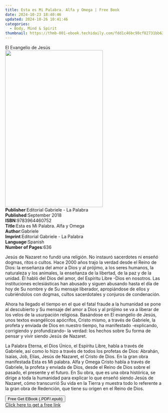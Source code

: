 ```yaml
---
title: Esta es Mi Palabra. Alfa y Omega | Free Book
date: 2024-10-23 18:40:46
updated: 2024-10-26 10:41:46
categories:
  - Body, Mind & Spirit
thumbnail: https://thmb-001-ebook.techidaily.com/fdd1c46bc98cf82731bb63538e1ca529c0e0e8c33e946e6c2b9c92c5866f4d5c.jpg
---
```

<main id="book-container">
  <div class="flex flex-col">
    <div class="book-brief flex-1 py-6 px-4 sm:p-6 md:py-10 md:px-8">
      <!-- brief-->
      <div class="book-brief-main">El Evangelio de Jesús</div>
    </div>
    <div
      class="book-meta-info flex-1 grid gap-4 col-start-1 col-end-3 row-start-1 sm:mb-6 sm:grid-cols-4 lg:gap-6 lg:col-start-2 lg:row-end-6 lg:row-span-6 lg:mb-0"
    >
      <div
        class="book-meta-info-left place-content-center mt-4 p-4 text-sm leading-6 col-start-2 col-span-2 dark:text-slate-400"
      >
        <img
          class="w-full h-500 object-cover rounded-lg sm:h-255 sm:col-span-2 lg:col-span-full"
          src="https://img-001-ebook.techidaily.com/b84df4ac446751027c08b1d9563f69c9be6fb208f06019bd992f9adae82427a2.jpg"
          alt=""
          width="312"
          height="500"
        />
      </div>
      <div
        class="book-meta-info-right mt-2 col-start-1 row-start-2 col-span-3 self-center"
      >
        <!-- meta data  -->
        <div class="flex flex-col px-4 md:px-8">
          <div class="flex-1">
            <strong>Publisher</strong>:<span class="px-2"
              >Editorial Gabriele - La Palabra</span
            >
          </div>
          <div class="flex-1">
            <strong>Published</strong>:<span class="px-2">September 2018</span>
          </div>
          <div class="flex-1">
            <strong>ISBN</strong>:<span class="px-2">9783964460752</span>
          </div>
          <div class="flex-1">
            <strong>Title</strong>:<span class="px-2"
              >Esta es Mi Palabra. Alfa y Omega</span
            >
          </div>
          <div class="flex-1">
            <strong>Author</strong>:<span class="px-2">Gabriele</span>
          </div>
          <div class="flex-1">
            <strong>Imprint</strong>:<span class="px-2"
              >Editorial Gabriele - La Palabra</span
            >
          </div>
          <div class="flex-1">
            <strong>Language</strong>:<span class="px-2">Spanish</span>
          </div>
          <div class="flex-1">
            <strong>Number of Pages</strong>:<span class="px-2">636</span>
          </div>
        </div>
      </div>
    </div>
    <div class="book-description flex-1 py-6 px-4 sm:p-6 md:py-10 md:px-8">
      <div class="book-description-main">
        <div accordion-content="" id="description">
          <p>
            Jesús de Nazaret no fundó una religión. No instauró sacerdotes ni
            enseñó dogmas, ritos o cultos. Hace 2000 años trajo la verdad desde
            el Reino de Dios: la enseñanza del amor a Dios y al prójimo, a los
            seres humanos, la naturaleza y los animales, la enseñanza de la
            libertad, de la paz y de la unidad. Él habló del Dios del amor, del
            Espíritu Libre -Dios en nosotros. Las instituciones eclesiásticas
            han abusado y siguen abusando hasta el día de hoy de Su nombre y de
            Su mensaje liberador, apropiándose de ellos y cubriéndolos con
            dogmas, cultos sacerdotales y conjuros de condenación.
          </p>
          <p>
            Ahora ha llegado el tiempo en el que el fatal fraude a la humanidad
            se pone al descubierto y Su mensaje del amor a Dios y al prójimo se
            va a liberar de los velos de la usurpación religiosa. Basándose en
            El evangelio de Jesús, unos textos evangélicos apócrifos, Cristo
            mismo, a través de Gabriele, la profeta y enviada de Dios en nuestro
            tiempo, ha manifestado -explicando, corrigiendo y profundizando- la
            verdad: los hechos sobre Su forma de pensar y vivir siendo Jesús de
            Nazaret.
          </p>
          <p>
            La Palabra Eterna, el Dios Único, el Espíritu Libre, habla a través
            de Gabriele, así como lo hizo a través de todos los profetas de
            Dios: Abrahán, Isaías, Job, Elías, Jesús de Nazaret, el Cristo de
            Dios. En la gran obra manifestada Esta es Mi palabra. Alfa y Omega
            Cristo habla a través de Gabriele, la profeta y enviada de Dios,
            desde el Reino de Dios sobre el pasado, el presente y el futuro. En
            Su obra, que es una obra histórica, se dirige a toda la humanidad
            para explicar lo que enseñó siendo Jesús de Nazaret, cómo
            transcurrió Su vida en la Tierra y muestra todo lo referente a la
            gran obra de Redención, que tiene su origen en el Reino de Dios.
          </p>
        </div>
        <div class="accordion-fader"></div>
      </div>
    </div>
    <div class="book-excerpts flex-1 py-6 px-4 sm:p-6 md:py-10 md:px-8"></div>
    <div
      class="book-about-author flex-1 py-6 px-4 sm:p-6 md:py-10 md:px-8"
    ></div>
    <div class="book-free-get flex-1 py-6 px-4 sm:p-6 md:py-10 md:px-8">
      <button
        id="btn-free-get"
        class="bg-blue-500 hover:bg-blue-700 text-white font-bold py-2 px-4 rounded"
      >
        Free Get EBook (.PDF/.epub)
      </button>
      <div id="countdown-display" class="px-2 text-lg mt-2"></div>
      <a
        id="free-link"
        class="hidden bg-blue-500 hover:bg-blue-700 text-white font-bold py-2 px-4 rounded"
        href="https://www.ebooks.com/en-us/book/211412903/esta-es-mi-palabra-alfa-y-omega/gabriele/"
        target="_blank"
        >Click here to get a free link</a
      >
    </div>
    <script>
      let countdownTime = 0;
      let countdownInterval = null;
      document
        .getElementById('btn-free-get')
        .addEventListener('click', startCountdown);
      function startCountdown() {
        countdownTime = new Date().getTime() + 60000 * 3;
        countdownInterval = setInterval(updateCountdown, 1000);
        document.getElementById('btn-free-get').disabled = true;
        document
          .getElementById('btn-free-get')
          .classList.add('bg-gray-500', 'cursor-not-allowed');
      }
      function updateCountdown() {
        let currentTime = new Date().getTime();
        let timeLeft = countdownTime - currentTime;
        let secondsLeft = Math.floor(timeLeft / 1000);
        document.getElementById('countdown-display').innerHTML =
          `Remaining time: ${secondsLeft} seconds.`;
        if (secondsLeft <= 0) {
          clearInterval(countdownInterval);
          document.getElementById('btn-free-get').classList.add('hidden');
          document.getElementById('free-link').classList.remove('hidden');
          document.getElementById('countdown-display').innerHTML = '';
        }
      }
    </script>
  </div>
</main>
